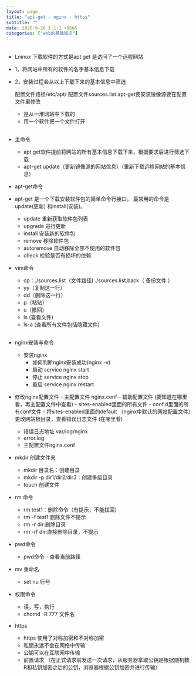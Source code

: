```yaml
---
layout: page
title: "apt-get - nginx - https"
subtitle: ""
date: 2020-9-26 1:1:1 +0666
categories: ["web的基础知识"]
---
```




##

   - Lninux  下载软件的方式是apt get 是访问了一个远程网站

   - 1，将网站中所有的软件的名字基本信息下载
   - 2，安装过程会从以上下载下来的基本信息中筛选

      配置文件路径/etc/apt/
      配置文件sources.list
      apt-get要安装镜像源要在配置文件里修改


     - 是从一堆网站中下载的 
     - 用一个软件把一个文件打开
##

  - 主命令
    - apt get软件提前将网站的所有基本信息下载下来，根据要求后进行筛选下载
    - apt-get update（更新镜像源的网站信息）（重新下载远程网站的基本信息）

  - apt-get命令
  - apt-get 是一个下载安装软件包的简单命令行接口。 最常用的命令是update(更新) 和install(安装)。
    - update 重新获取软件包列表
    - upgrade 进行更新
    - install 安装新的软件包 
    - remove 移除软件包
    - autoremove 自动移除全部不使用的软件包 
    - check 检验是否有损坏的依赖


  - vim命令
    - cp：./sources.list（文件路径) ./sources.list.back（ 备份文件 ）
    - yy（复制这一行） 
    - dd（删除这一行） 
    - p（粘贴） 
    - u（撤回）
    - ls (查看文件)
    - ls-a (查看所有文件包括隐藏文件)


##
  
 - nginx安装与命令
   - 安装nginx
       - 如何判断nginx安装成功(nginx -v)
       - 启动 service nginx start
       - 停止 service nginx stop
       - 重启 service nginx restart

 - 修改nginx配置文件
       - 主配置文件 nginx.conf
       - 辅助配置文件 (要知道在哪里看，再主配置文件中查看)
           - sites-enabled里面的所有文件
           - conf.d里面的所有conf文件
       - 将sites-enabled里面的default （nginx中默认的网站配置文件）更改网站根目录，查看错误日志文件 (在哪里看)

    - 错误日志地址  var/log/nginx
    - error.log
    - 主配置文件nginx.conf

 - mkdir 创建文件夹
    - mkdir 目录名：创建目录
    - mkdir -p dir1/dir2/dir3：创建多级目录
    - touch 创建文件
 - rm 命令
    - rm test1：删除命令（有提示，不能找回）
    - rm -f test1:删除文件不提示
    - rm -r dir:删除目录
    - rm -rf dir:直接删除目录，不提示
 - pwd命令
    - pwd命令 – 查看当前路径


 - mv 重命名
    - set nu 行号
 - 权限命令
    - 读，写，执行
    - chomd -R 777 文件名

 - https
    - https 使用了对称加密和不对称加密
    - 私钥永远不会在网络中传输
    - 公钥可以在互联网中传输
    - 前置请求 （在正式请求前发送一次请求，从服务器拿取公钥是根据随机数R和私钥加密之后的公钥，浏览器根据公钥加密并进行传输）
